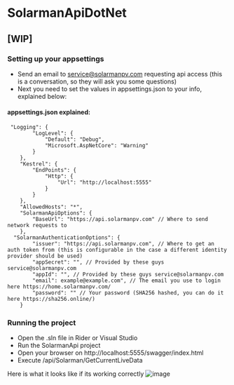# SolarmanApiDotNet

## [WIP]

### Setting up your appsettings
- Send an email to service@solarmanpv.com requesting api access (this is a conversation, so they will ask you some questions)
- Next you need to set the values in appsettings.json to your info, explained below:
#### appsettings.json explained:
```
 "Logging": {
        "LogLevel": {
            "Default": "Debug",
            "Microsoft.AspNetCore": "Warning"
        }
    },
    "Kestrel": {
        "EndPoints": {
            "Http": {
                "Url": "http://localhost:5555"
            }
        }
    },
    "AllowedHosts": "*",
    "SolarmanApiOptions": {
        "BaseUrl": "https://api.solarmanpv.com" // Where to send network requests to
    },  
  "SolarmanAuthenticationOptions": {
        "issuer": "https://api.solarmanpv.com", // Where to get an auth token from (this is configurable in the case a different identity provider should be used)
        "appSecret": "", // Provided by these guys service@solarmanpv.com 
        "appId": "", // Provided by these guys service@solarmanpv.com
        "email": example@example.com", // The email you use to login here https://home.solarmanpv.com/
        "password": "" // Your password (SHA256 hashed, you can do it here https://sha256.online/)
    }
```    

### Running the project
- Open the .sln file in Rider or Visual Studio
- Run the SolarmanApi project
- Open your browser on http://localhost:5555/swagger/index.html
- Execute /api/Solarman/GetCurrentLiveData 


Here is what it looks like if its working correctly
![image](https://user-images.githubusercontent.com/4478381/176170948-37166a03-f49f-4691-9998-a1350af84599.png)

